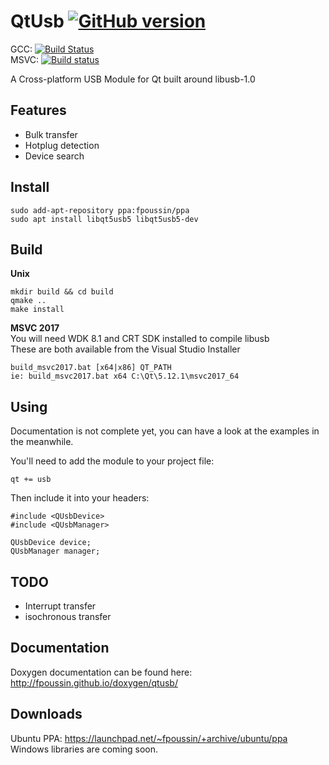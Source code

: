 # QtUsb [![GitHub version](https://badge.fury.io/gh/fpoussin%2Fqtusb.svg)](https://badge.fury.io/gh/fpoussin%2Fqtusb)  

GCC: [![Build Status](https://jenkins.netyxia.net/buildStatus/icon?job=QtUsb%2Fmaster)](https://jenkins.netyxia.net/job/QtUsb/job/master/)  
MSVC: [![Build status](https://ci.appveyor.com/api/projects/status/4ns2jbdoveyj8n0y?svg=true)](https://ci.appveyor.com/project/fpoussin/qtusb)  

A Cross-platform USB Module for Qt built around libusb-1.0  

## Features

- Bulk transfer
- Hotplug detection
- Device search

## Install

```
sudo add-apt-repository ppa:fpoussin/ppa
sudo apt install libqt5usb5 libqt5usb5-dev
```

## Build

**Unix**  
```shell   
mkdir build && cd build
qmake ..
make install
```

**MSVC 2017**  
You will need WDK 8.1 and CRT SDK installed to compile libusb  
These are both available from the Visual Studio Installer
```
build_msvc2017.bat [x64|x86] QT_PATH
ie: build_msvc2017.bat x64 C:\Qt\5.12.1\msvc2017_64
```

## Using

Documentation is not complete yet, you can have a look at the examples in the meanwhile.

You'll need to add the module to your project file:

```
qt += usb
```

Then include it into your headers:

```
#include <QUsbDevice>
#include <QUsbManager>

QUsbDevice device;
QUsbManager manager;
```

## TODO
- Interrupt transfer
- isochronous transfer

## Documentation

Doxygen documentation can be found here: http://fpoussin.github.io/doxygen/qtusb/

## Downloads

Ubuntu PPA: https://launchpad.net/~fpoussin/+archive/ubuntu/ppa 
Windows libraries are coming soon.
